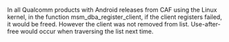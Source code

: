In all Qualcomm products with Android releases from CAF using the Linux kernel, in the function msm_dba_register_client, if the client registers failed, it would be freed. However the client was not removed from list. Use-after-free would occur when traversing the list next time.